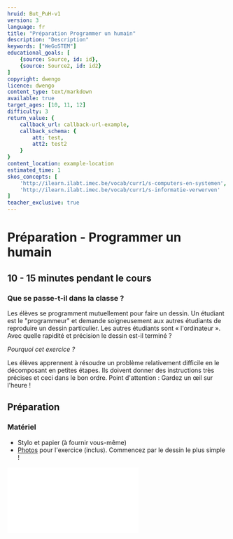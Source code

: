 ```yaml
---
hruid: But_PuH-v1
version: 3
language: fr
title: "Préparation Programmer un humain"
description: "Description"
keywords: ["WeGoSTEM"]
educational_goals: [
    {source: Source, id: id}, 
    {source: Source2, id: id2}
]
copyright: dwengo
licence: dwengo
content_type: text/markdown
available: true
target_ages: [10, 11, 12]
difficulty: 3
return_value: {
    callback_url: callback-url-example,
    callback_schema: {
        att: test,
        att2: test2
    }
}
content_location: example-location
estimated_time: 1
skos_concepts: [
    'http://ilearn.ilabt.imec.be/vocab/curr1/s-computers-en-systemen', 
    'http://ilearn.ilabt.imec.be/vocab/curr1/s-informatie-verwerven'
]
teacher_exclusive: true
---
```


# Préparation - Programmer un humain
## 10 - 15 minutes pendant le cours

### Que se passe-t-il dans la classe ?
Les élèves se programment mutuellement pour faire un dessin. Un étudiant est le "programmeur" et demande soigneusement aux autres étudiants de reproduire un dessin particulier. Les autres étudiants sont « l'ordinateur ». Avec quelle rapidité et précision le dessin est-il terminé ?

*Pourquoi cet exercice ?*

Les élèves apprennent à résoudre un problème relativement difficile en le décomposant en petites étapes. Ils doivent donner des instructions très précises et ceci dans le bon ordre.
Point d'attention : Gardez un œil sur l'heure !

## Préparation
### Matériel

* Stylo et papier (à fournir vous-même)
* [Photos](embed/WeGoSTEMmensrobot.pdf "Photos programmer un humain") pour l'exercice (inclus). Commencez par le dessin le plus simple !

![](@pdf/embed/WeGoSTEMmensrobot.pdf "Photos programmer un humain")




